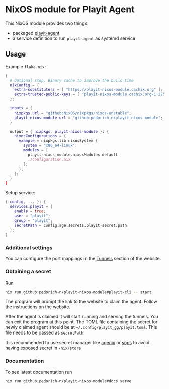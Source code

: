 # NixOS module for Playit Agent

This NixOS module provides two things:

- packaged [playit-agent](https://github.com/playit-cloud/playit-agent)
- a service definition to run `playit-agent` as systemd service

## Usage

Example `flake.nix`:

```Nix
{
  # Optional step. Binary cache to improve the build time
  nixConfig = {
    extra-substituters = [ "https://playit-nixos-module.cachix.org" ];
    extra-trusted-public-keys = [ "playit-nixos-module.cachix.org-1:22hBXWXBbd/7o1cOnh+p0hpFUVk9lPdRLX3p5YSfRz4=" ];
  };

  inputs = {
    nixpkgs.url = "github:NixOS/nixpkgs/nixos-unstable";
    playit-nixos-module.url = "github:pedorich-n/playit-nixos-module";
  }

  output = { nixpkgs, playit-nixos-module }: {
    nixosConfigurations = {
      example = nixpkgs.lib.nixosSystem {
        system = "x86_64-linux";
        modules = [
          playit-nixos-module.nixosModules.default
          ./configuration.nix
        ];
      };
    };
  }
}
```

Setup service:

```Nix
{ config, ... }: {
  services.playit = {
    enable = true;
    user = "playit";
    group = "playit";
    secretPath = config.age.secrets.playit-secret.path;
  };
}
```

### Additional settings

You can configure the port mappings in the [Tunnels](https://playit.gg/account/tunnels) section of the website.

### Obtaining a secret

Run

```Bash
nix run github:pedorich-n/playit-nixos-module#playit-cli -- start
```

The program will prompt the link to the website to claim the agent. Follow the instructions on the website.

After the agent is claimed it will start running and serving the tunnels. You can exit the program at this point.
The TOML file containing the secret for newly claimed agent should be at `~/.config/playit_gg/playit.toml`. This file needs to be passed as `secretPath`.

It is recommended to use secret manager like [agenix](https://github.com/ryantm/agenix) or [sops](https://github.com/Mic92/sops-nix) to avoid having exposed secret in `/nix/store`

### Documentation

To see latest documentation run

```Bash
nix run github:pedorich-n/playit-nixos-module#docs.serve
```
